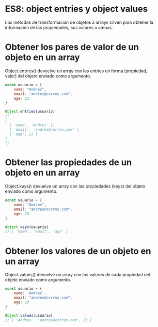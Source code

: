 # ES8: object entries y object values
Los métodos de transformación de objetos a arrays sirven para obtener la información de las propiedades, sus valores o ambas.

# Obtener los pares de valor de un objeto en un array
Object.entries() devuelve un array con las entries en forma [propiedad, valor] del objeto enviado como argumento.

```js
const usuario = {
    name: "Andres",
    email: "andres@correo.com",
    age: 23
}

Object.entries(usuario) 
/* 
[
  [ 'name', 'Andres' ],
  [ 'email', 'andres@correo.com' ],
  [ 'age', 23 ]
]  
*/
```

# Obtener las propiedades de un objeto en un array
Object.keys() devuelve un array con las propiedades (keys) del objeto enviado como argumento.

```js
const usuario = {
    name: "Andres",
    email: "andres@correo.com",
    age: 23
}

Object.keys(usuario) 
// [ 'name', 'email', 'age' ]
```

# Obtener los valores de un objeto en un array
Object.values() devuelve un array con los valores de cada propiedad del objeto enviado como argumento.

```js
const usuario = {
    name: 'Andres',
    email: "andres@correo.com",
    age: 23
}

Object.values(usuario) 
// [ 'Andres', 'andres@correo.com', 23 ]
```